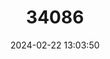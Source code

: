 ---
title: "34086"
category: "Podocarpus lambertii"
draft: false
date: 2024-02-22 13:03:50
languages:
  Portuguese: ["Pinheirinho", "Pinheirinho-do-mato", "Pinho", "Pinho-brabo", "Pinho-bravo"]
---
